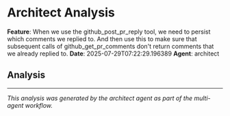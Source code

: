 # Architect Analysis

**Feature**: When we use the github_post_pr_reply tool, we need to persist which comments we replied to. And then use this to make sure that subsequent calls of github_get_pr_comments don't return comments that we already replied to.
**Date**: 2025-07-29T07:22:29.196389
**Agent**: architect

## Analysis



---
*This analysis was generated by the architect agent as part of the multi-agent workflow.*
